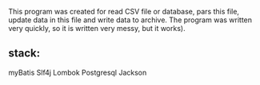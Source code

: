 This program was created for read CSV file or database, pars this file, update data in this file and write data to archive.
The program was written very quickly, so it is written very messy, but it works).

## stack:
myBatis
Slf4j
Lombok
Postgresql
Jackson